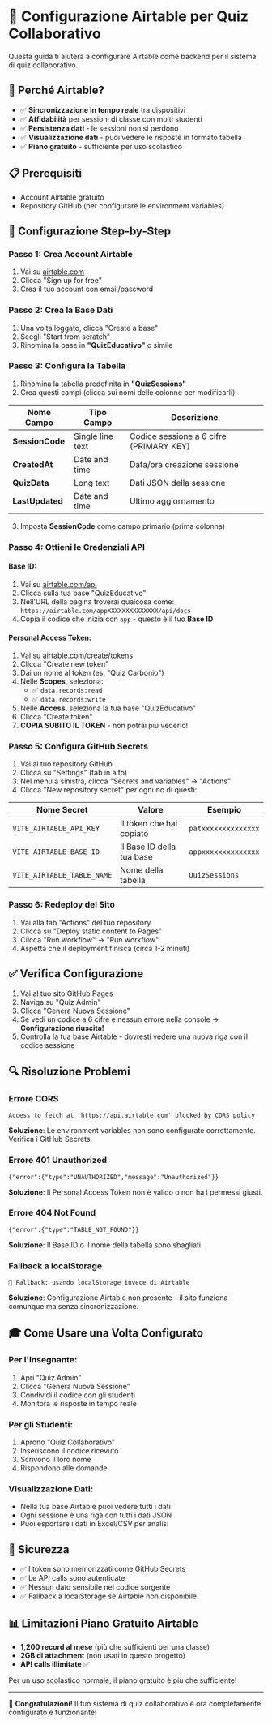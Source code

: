 # 🔧 Configurazione Airtable per Quiz Collaborativo

Questa guida ti aiuterà a configurare Airtable come backend per il sistema di quiz collaborativo.

## 🎯 Perché Airtable?

- ✅ **Sincronizzazione in tempo reale** tra dispositivi
- ✅ **Affidabilità** per sessioni di classe con molti studenti
- ✅ **Persistenza dati** - le sessioni non si perdono
- ✅ **Visualizzazione dati** - puoi vedere le risposte in formato tabella
- ✅ **Piano gratuito** - sufficiente per uso scolastico

## 📋 Prerequisiti

- Account Airtable gratuito
- Repository GitHub (per configurare le environment variables)

## 🚀 Configurazione Step-by-Step

### Passo 1: Crea Account Airtable

1. Vai su [airtable.com](https://airtable.com)
2. Clicca "Sign up for free"
3. Crea il tuo account con email/password

### Passo 2: Crea la Base Dati

1. Una volta loggato, clicca "Create a base"
2. Scegli "Start from scratch"
3. Rinomina la base in **"QuizEducativo"** o simile

### Passo 3: Configura la Tabella

1. Rinomina la tabella predefinita in **"QuizSessions"**
2. Crea questi campi (clicca sui nomi delle colonne per modificarli):

| Nome Campo | Tipo Campo | Descrizione |
|------------|------------|-------------|
| **SessionCode** | Single line text | Codice sessione a 6 cifre (PRIMARY KEY) |
| **CreatedAt** | Date and time | Data/ora creazione sessione |
| **QuizData** | Long text | Dati JSON della sessione |
| **LastUpdated** | Date and time | Ultimo aggiornamento |

3. Imposta **SessionCode** come campo primario (prima colonna)

### Passo 4: Ottieni le Credenziali API

#### Base ID:
1. Vai su [airtable.com/api](https://airtable.com/api)
2. Clicca sulla tua base "QuizEducativo"
3. Nell'URL della pagina troverai qualcosa come: `https://airtable.com/appXXXXXXXXXXXXXX/api/docs`
4. Copia il codice che inizia con `app` - questo è il tuo **Base ID**

#### Personal Access Token:
1. Vai su [airtable.com/create/tokens](https://airtable.com/create/tokens)
2. Clicca "Create new token"
3. Dai un nome al token (es. "Quiz Carbonio")
4. Nelle **Scopes**, seleziona:
   - ✅ `data.records:read`
   - ✅ `data.records:write`
5. Nelle **Access**, seleziona la tua base "QuizEducativo"
6. Clicca "Create token"
7. **COPIA SUBITO IL TOKEN** - non potrai più vederlo!

### Passo 5: Configura GitHub Secrets

1. Vai al tuo repository GitHub
2. Clicca su "Settings" (tab in alto)
3. Nel menu a sinistra, clicca "Secrets and variables" → "Actions"
4. Clicca "New repository secret" per ognuno di questi:

| Nome Secret | Valore | Esempio |
|-------------|--------|---------|
| `VITE_AIRTABLE_API_KEY` | Il token che hai copiato | `patxxxxxxxxxxxxxx` |
| `VITE_AIRTABLE_BASE_ID` | Il Base ID della tua base | `appxxxxxxxxxxxxxx` |
| `VITE_AIRTABLE_TABLE_NAME` | Nome della tabella | `QuizSessions` |

### Passo 6: Redeploy del Sito

1. Vai alla tab "Actions" del tuo repository
2. Clicca su "Deploy static content to Pages"
3. Clicca "Run workflow" → "Run workflow"
4. Aspetta che il deployment finisca (circa 1-2 minuti)

## ✅ Verifica Configurazione

1. Vai al tuo sito GitHub Pages
2. Naviga su "Quiz Admin"
3. Clicca "Genera Nuova Sessione"
4. Se vedi un codice a 6 cifre e nessun errore nella console → **Configurazione riuscita!**
5. Controlla la tua base Airtable - dovresti vedere una nuova riga con il codice sessione

## 🔍 Risoluzione Problemi

### Errore CORS
```
Access to fetch at 'https://api.airtable.com' blocked by CORS policy
```
**Soluzione**: Le environment variables non sono configurate correttamente. Verifica i GitHub Secrets.

### Errore 401 Unauthorized
```
{"error":{"type":"UNAUTHORIZED","message":"Unauthorized"}}
```
**Soluzione**: Il Personal Access Token non è valido o non ha i permessi giusti.

### Errore 404 Not Found
```
{"error":{"type":"TABLE_NOT_FOUND"}}
```
**Soluzione**: Il Base ID o il nome della tabella sono sbagliati.

### Fallback a localStorage
```
🔄 Fallback: usando localStorage invece di Airtable
```
**Soluzione**: Configurazione Airtable non presente - il sito funziona comunque ma senza sincronizzazione.

## 🎓 Come Usare una Volta Configurato

### Per l'Insegnante:
1. Apri "Quiz Admin"
2. Clicca "Genera Nuova Sessione"
3. Condividi il codice con gli studenti
4. Monitora le risposte in tempo reale

### Per gli Studenti:
1. Aprono "Quiz Collaborativo"
2. Inseriscono il codice ricevuto
3. Scrivono il loro nome
4. Rispondono alle domande

### Visualizzazione Dati:
- Nella tua base Airtable puoi vedere tutti i dati
- Ogni sessione è una riga con tutti i dati JSON
- Puoi esportare i dati in Excel/CSV per analisi

## 🔐 Sicurezza

- ✅ I token sono memorizzati come GitHub Secrets
- ✅ Le API calls sono autenticate
- ✅ Nessun dato sensibile nel codice sorgente
- ✅ Fallback a localStorage se Airtable non disponibile

## 📊 Limitazioni Piano Gratuito Airtable

- **1,200 record al mese** (più che sufficienti per una classe)
- **2GB di attachment** (non usati in questo progetto)
- **API calls illimitate** ✅

Per un uso scolastico normale, il piano gratuito è più che sufficiente!

---

🎉 **Congratulazioni!** Il tuo sistema di quiz collaborativo è ora completamente configurato e funzionante!